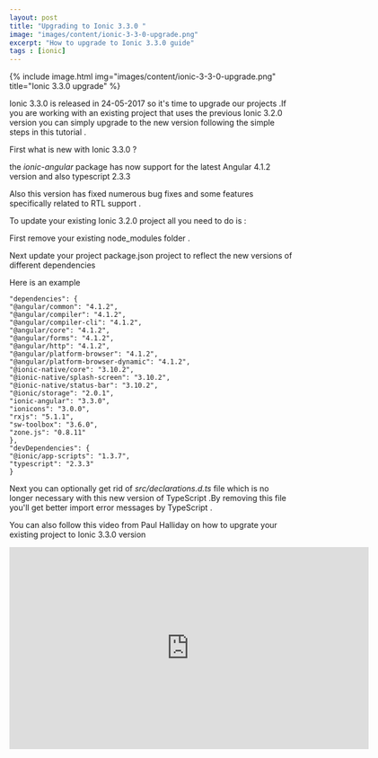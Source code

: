 ```yaml
---
layout: post
title: "Upgrading to Ionic 3.3.0 "
image: "images/content/ionic-3-3-0-upgrade.png"
excerpt: "How to upgrade to Ionic 3.3.0 guide" 
tags : [ionic]
---
```



{% include image.html 
    img="images/content/ionic-3-3-0-upgrade.png" 
    title="Ionic 3.3.0 upgrade" 
%}

Ionic 3.3.0 is released in 24-05-2017 so it's time to upgrade our projects .If you are working with 
an existing project that uses the previous Ionic 3.2.0 version you can simply upgrade to the new version 
following the simple steps in this tutorial .

First what is new with Ionic 3.3.0 ?

the <em>ionic-angular</em> package has now support for the latest Angular 4.1.2 version and also typescript 
2.3.3 

Also this version has fixed numerous bug fixes and some features specifically related to RTL support .


To update your existing Ionic 3.2.0 project all you need to do is :

First remove your existing node_modules folder .

Next update your project package.json project to reflect the new versions of different dependencies 

Here is an example 

    "dependencies": {
    "@angular/common": "4.1.2",
    "@angular/compiler": "4.1.2",
    "@angular/compiler-cli": "4.1.2",
    "@angular/core": "4.1.2",
    "@angular/forms": "4.1.2",
    "@angular/http": "4.1.2",
    "@angular/platform-browser": "4.1.2",
    "@angular/platform-browser-dynamic": "4.1.2",
    "@ionic-native/core": "3.10.2",
    "@ionic-native/splash-screen": "3.10.2",
    "@ionic-native/status-bar": "3.10.2",
    "@ionic/storage": "2.0.1",
    "ionic-angular": "3.3.0",
    "ionicons": "3.0.0",
    "rxjs": "5.1.1",
    "sw-toolbox": "3.6.0",
    "zone.js": "0.8.11"
    },
    "devDependencies": {
    "@ionic/app-scripts": "1.3.7",
    "typescript": "2.3.3"
    }

Next you can optionally get rid of <em>src/declarations.d.ts</em> file which is no longer necessary with 
this new version of TypeScript .By removing this file you'll get better import error messages by TypeScript .


You can also follow this video from Paul Halliday on how to upgrate your existing project to Ionic 3.3.0 version

<iframe width="640" height="360" src="https://www.youtube.com/embed/7IHZF5jSgLw" frameborder="0" allowfullscreen></iframe>
